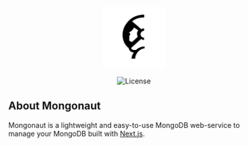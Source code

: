 <p align="center">
    <img src="https://github.com/usemongonaut/mongonaut/blob/1ab38bf1d571391c84572749be1e01c3143074e6/public/images/logo.png" width="125" />
</p>

<p align="center">
  <img alt="License" src="https://img.shields.io/badge/License-MIT%20License-blue">
</p>

## About Mongonaut

Mongonaut is a lightweight and easy-to-use MongoDB web-service to manage your MongoDB built with [Next.js](https://nextjs.org/).